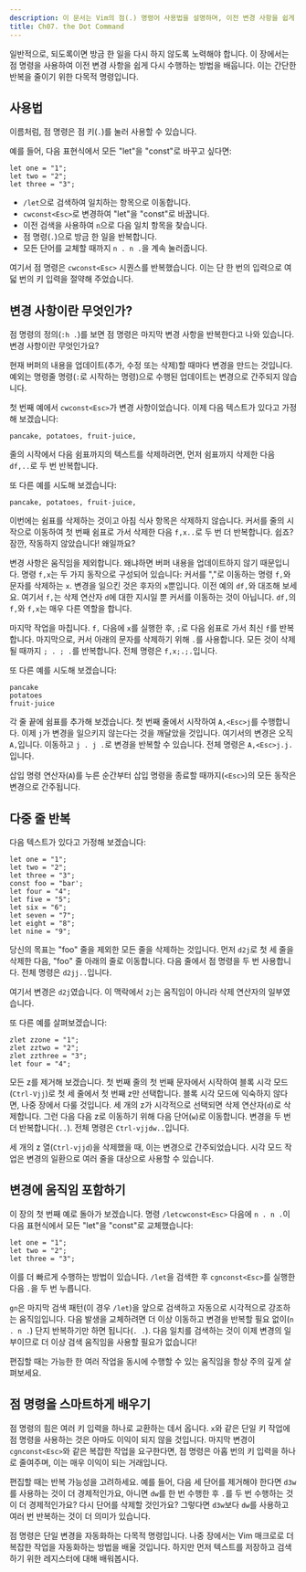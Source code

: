 ```yaml
---
description: 이 문서는 Vim의 점(.) 명령어 사용법을 설명하며, 이전 변경 사항을 쉽게 반복하는 방법을 배울 수 있습니다.
title: Ch07. the Dot Command
---
```


일반적으로, 되도록이면 방금 한 일을 다시 하지 않도록 노력해야 합니다. 이 장에서는 점 명령을 사용하여 이전 변경 사항을 쉽게 다시 수행하는 방법을 배웁니다. 이는 간단한 반복을 줄이기 위한 다목적 명령입니다.

## 사용법

이름처럼, 점 명령은 점 키(`.`)를 눌러 사용할 수 있습니다.

예를 들어, 다음 표현식에서 모든 "let"을 "const"로 바꾸고 싶다면:

```shell
let one = "1";
let two = "2";
let three = "3";
```

- `/let`으로 검색하여 일치하는 항목으로 이동합니다.
- `cwconst<Esc>`로 변경하여 "let"을 "const"로 바꿉니다.
- 이전 검색을 사용하여 `n`으로 다음 일치 항목을 찾습니다.
- 점 명령(`.`)으로 방금 한 일을 반복합니다.
- 모든 단어를 교체할 때까지 `n . n .`을 계속 눌러줍니다.

여기서 점 명령은 `cwconst<Esc>` 시퀀스를 반복했습니다. 이는 단 한 번의 입력으로 여덟 번의 키 입력을 절약해 주었습니다.

## 변경 사항이란 무엇인가?

점 명령의 정의(`:h .`)를 보면 점 명령은 마지막 변경 사항을 반복한다고 나와 있습니다. 변경 사항이란 무엇인가요?

현재 버퍼의 내용을 업데이트(추가, 수정 또는 삭제)할 때마다 변경을 만드는 것입니다. 예외는 명령줄 명령(`:`로 시작하는 명령)으로 수행된 업데이트는 변경으로 간주되지 않습니다.

첫 번째 예에서 `cwconst<Esc>`가 변경 사항이었습니다. 이제 다음 텍스트가 있다고 가정해 보겠습니다:

```shell
pancake, potatoes, fruit-juice,
```

줄의 시작에서 다음 쉼표까지의 텍스트를 삭제하려면, 먼저 쉼표까지 삭제한 다음 `df,..`로 두 번 반복합니다.

또 다른 예를 시도해 보겠습니다:

```shell
pancake, potatoes, fruit-juice,
```

이번에는 쉼표를 삭제하는 것이고 아침 식사 항목은 삭제하지 않습니다. 커서를 줄의 시작으로 이동하여 첫 번째 쉼표로 가서 삭제한 다음 `f,x..`로 두 번 더 반복합니다. 쉽죠? 잠깐, 작동하지 않았습니다! 왜일까요?

변경 사항은 움직임을 제외합니다. 왜냐하면 버퍼 내용을 업데이트하지 않기 때문입니다. 명령 `f,x`는 두 가지 동작으로 구성되어 있습니다: 커서를 ","로 이동하는 명령 `f,`와 문자를 삭제하는 `x`. 변경을 일으킨 것은 후자의 `x`뿐입니다. 이전 예의 `df,`와 대조해 보세요. 여기서 `f,`는 삭제 연산자 `d`에 대한 지시일 뿐 커서를 이동하는 것이 아닙니다. `df,`의 `f,`와 `f,x`는 매우 다른 역할을 합니다.

마지막 작업을 마칩니다. `f,` 다음에 `x`를 실행한 후, `;`로 다음 쉼표로 가서 최신 `f`를 반복합니다. 마지막으로, 커서 아래의 문자를 삭제하기 위해 `.`를 사용합니다. 모든 것이 삭제될 때까지 `; . ; .`를 반복합니다. 전체 명령은 `f,x;.;.`입니다.

또 다른 예를 시도해 보겠습니다:

```shell
pancake
potatoes
fruit-juice
```

각 줄 끝에 쉼표를 추가해 보겠습니다. 첫 번째 줄에서 시작하여 `A,<Esc>j`를 수행합니다. 이제 `j`가 변경을 일으키지 않는다는 것을 깨달았을 것입니다. 여기서의 변경은 오직 `A,`입니다. 이동하고 `j . j .`로 변경을 반복할 수 있습니다. 전체 명령은 `A,<Esc>j.j.`입니다.

삽입 명령 연산자(`A`)를 누른 순간부터 삽입 명령을 종료할 때까지(`<Esc>`)의 모든 동작은 변경으로 간주됩니다.

## 다중 줄 반복

다음 텍스트가 있다고 가정해 보겠습니다:

```shell
let one = "1";
let two = "2";
let three = "3";
const foo = "bar';
let four = "4";
let five = "5";
let six = "6";
let seven = "7";
let eight = "8";
let nine = "9";
```

당신의 목표는 "foo" 줄을 제외한 모든 줄을 삭제하는 것입니다. 먼저 `d2j`로 첫 세 줄을 삭제한 다음, "foo" 줄 아래의 줄로 이동합니다. 다음 줄에서 점 명령을 두 번 사용합니다. 전체 명령은 `d2jj..`입니다.

여기서 변경은 `d2j`였습니다. 이 맥락에서 `2j`는 움직임이 아니라 삭제 연산자의 일부였습니다.

또 다른 예를 살펴보겠습니다:

```shell
zlet zzone = "1";
zlet zztwo = "2";
zlet zzthree = "3";
let four = "4";
```

모든 z를 제거해 보겠습니다. 첫 번째 줄의 첫 번째 문자에서 시작하여 블록 시각 모드(`Ctrl-Vjj`)로 첫 세 줄에서 첫 번째 z만 선택합니다. 블록 시각 모드에 익숙하지 않다면, 나중 장에서 다룰 것입니다. 세 개의 z가 시각적으로 선택되면 삭제 연산자(`d`)로 삭제합니다. 그런 다음 다음 z로 이동하기 위해 다음 단어(`w`)로 이동합니다. 변경을 두 번 더 반복합니다(`..`). 전체 명령은 `Ctrl-vjjdw..`입니다.

세 개의 z 열(`Ctrl-vjjd`)을 삭제했을 때, 이는 변경으로 간주되었습니다. 시각 모드 작업은 변경의 일환으로 여러 줄을 대상으로 사용할 수 있습니다.

## 변경에 움직임 포함하기

이 장의 첫 번째 예로 돌아가 보겠습니다. 명령 `/letcwconst<Esc>` 다음에 `n . n .`이 다음 표현식에서 모든 "let"을 "const"로 교체했습니다:

```shell
let one = "1";
let two = "2";
let three = "3";
```

이를 더 빠르게 수행하는 방법이 있습니다. `/let`을 검색한 후 `cgnconst<Esc>`를 실행한 다음 `.`을 두 번 누릅니다.

`gn`은 마지막 검색 패턴(이 경우 `/let`)을 앞으로 검색하고 자동으로 시각적으로 강조하는 움직임입니다. 다음 발생을 교체하려면 더 이상 이동하고 변경을 반복할 필요 없이(`n . n .`) 단지 반복하기만 하면 됩니다(`. .`). 다음 일치를 검색하는 것이 이제 변경의 일부이므로 더 이상 검색 움직임을 사용할 필요가 없습니다!

편집할 때는 가능한 한 여러 작업을 동시에 수행할 수 있는 움직임을 항상 주의 깊게 살펴보세요.

## 점 명령을 스마트하게 배우기

점 명령의 힘은 여러 키 입력을 하나로 교환하는 데서 옵니다. `x`와 같은 단일 키 작업에 점 명령을 사용하는 것은 아마도 이익이 되지 않을 것입니다. 마지막 변경이 `cgnconst<Esc>`와 같은 복잡한 작업을 요구한다면, 점 명령은 아홉 번의 키 입력을 하나로 줄여주며, 이는 매우 이익이 되는 거래입니다.

편집할 때는 반복 가능성을 고려하세요. 예를 들어, 다음 세 단어를 제거해야 한다면 `d3w`를 사용하는 것이 더 경제적인가요, 아니면 `dw`를 한 번 수행한 후 `.`를 두 번 수행하는 것이 더 경제적인가요? 다시 단어를 삭제할 것인가요? 그렇다면 `d3w`보다 `dw`를 사용하고 여러 번 반복하는 것이 더 의미가 있습니다. 

점 명령은 단일 변경을 자동화하는 다목적 명령입니다. 나중 장에서는 Vim 매크로로 더 복잡한 작업을 자동화하는 방법을 배울 것입니다. 하지만 먼저 텍스트를 저장하고 검색하기 위한 레지스터에 대해 배워봅시다.